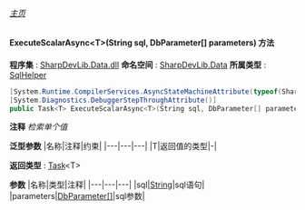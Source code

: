 ###### [主页](./Index.md "主页")
#### ExecuteScalarAsync\<T\>(String sql, DbParameter[] parameters) 方法
**程序集** : [SharpDevLib.Data.dll](./SharpDevLib.Data.assembly.md "SharpDevLib.Data.dll")
**命名空间** : [SharpDevLib.Data](./SharpDevLib.Data.namespace.md "SharpDevLib.Data")
**所属类型** : [SqlHelper](./SharpDevLib.Data.SqlHelper.md "SqlHelper")
``` csharp
[System.Runtime.CompilerServices.AsyncStateMachineAttribute(typeof(SharpDevLib.Data.SqlHelper+<ExecuteScalarAsync>d__19`1))]
[System.Diagnostics.DebuggerStepThroughAttribute()]
public Task<T> ExecuteScalarAsync<T>(String sql, DbParameter[] parameters)
```
**注释**
*检索单个值*

**泛型参数**
|名称|注释|约束|
|---|---|---|
|T|返回值的类型|-|


**返回类型** : [Task](https://learn.microsoft.com/en-us/dotnet/api/system.threading.tasks.task-1 "Task")\<T\>

**参数**
|名称|类型|注释|
|---|---|---|
|sql|[String](https://learn.microsoft.com/en-us/dotnet/api/system.string "String")|sql语句|
|parameters|[DbParameter\[\]](https://learn.microsoft.com/en-us/dotnet/api/system.data.common.dbparameter[] "DbParameter\[\]")|sql参数|

